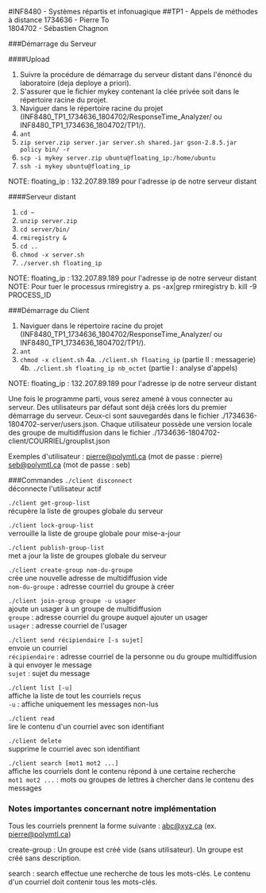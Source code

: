 #INF8480 - Systèmes répartis et infonuagique ##TP1 - Appels de méthodes à distance<span> 1734636 - Pierre To<br />1804702 - Sébastien Chagnon</span>###Démarrage du Serveur####Upload1. Suivre la procédure de démarrage du serveur distant dans l'énoncé du laboratoire (deja deploye a priori).2. S'assurer que le fichier mykey contenant la clée privée soit dans le répertoire racine du projet.3. Naviguer dans le répertoire racine du projet (INF8480_TP1_1734636_1804702/ResponseTime_Analyzer/ ou INF8480_TP1_1734636_1804702/TP1/).4. `ant`5. `zip server.zip server.jar server.sh shared.jar gson-2.8.5.jar policy bin/ -r`6. `scp -i mykey server.zip ubuntu@floating_ip:/home/ubuntu`7. `ssh -i mykey ubuntu@floating_ip`

NOTE: floating_ip : 132.207.89.189 pour l'adresse ip de notre serveur distant
####Serveur distant1. `cd ~`2. `unzip server.zip`3. `cd server/bin/`4. `rmiregistry &`5. `cd ..`6. `chmod -x server.sh` 7. `./server.sh floating_ip`NOTE: floating_ip : 132.207.89.189 pour l'adresse ip de notre serveur distantNOTE: Pour tuer le processus rmiregistry
	a. ps -ax|grep rmiregistry
	b. kill -9 PROCESS_ID###Démarrage du Client1. Naviguer dans le répertoire racine du projet (INF8480_TP1_1734636_1804702/ResponseTime_Analyzer/ ou INF8480_TP1_1734636_1804702/TP1/).2. `ant`3. `chmod -x client.sh` 4a. `./client.sh floating_ip` (partie II : messagerie)
4b. `./client.sh floating_ip nb_octet` (partie I : analyse d'appels)

NOTE: floating_ip : 132.207.89.189 pour l'adresse ip de notre serveur distantUne fois le programme parti, vous serez amené à vous connecter au serveur. Des utilisateurs par défaut sont déjà créés lors du premier démarrage du serveur. Ceux-ci sont sauvegardés dans le fichier ./1734636-1804702-server/users.json. Chaque utilisateur possède une version locale des groupe de multidiffusion dans le fichier ./1734636-1804702-client/COURRIEL/grouplist.json

Exemples d'utilisateur :
pierre@polymtl.ca (mot de passe : pierre)
seb@polymtl.ca (mot de passe : seb)
###Commandes `./client disconnect`<br />déconnecte l'utilisateur actif`./client get-group-list`<br />récupère la liste de groupes globale du serveur`./client lock-group-list`<br />verrouille la liste de groupe globale pour mise-a-jour`./client publish-group-list`<br />met a jour la liste de groupes globale du serveur`./client create-group nom-du-groupe`<br />crée une nouvelle adresse de multidiffusion vide<br />`nom-du-groupe` : adresse courriel du groupe à créer`./client join-group groupe -u usager`<br />ajoute un usager à un groupe de multidiffusion<br />`groupe` : adresse courriel du groupe auquel ajouter un usager<br />`usager` : adresse courriel de l'usager`./client send récipiendaire [-s sujet]`<br />envoie un courriel<br />`récipiendaire` : adresse courriel de la personne ou du groupe multidiffusion à qui envoyer le message<br />`sujet` : sujet du message`./client list [-u]`<br />affiche la liste de tout les courriels reçus<br />`-u` : affiche uniquement les messages non-lus`./client read`<br />lire le contenu d'un courriel avec son identifiant`./client delete`<br />supprime le courriel avec son identifiant`./client search [mot1 mot2 ...]`<br />affiche les courriels dont le contenu répond à une certaine recherche<br />`mot1 mot2 ...` : mots ou groupes de lettres à chercher dans le contenu des messages### Notes importantes concernant notre implémentationTous les courriels prennent la forme suivante : abc@xyz.ca (ex. pierre@polymtl.ca)create-group :Un groupe est créé vide (sans utilisateur). Un groupe est créé sans description.

search :
search effectue une recherche de tous les mots-clés. Le contenu d'un courriel doit contenir tous les mots-clés.
